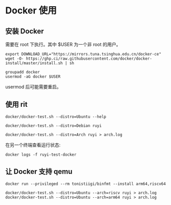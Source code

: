 # Docker 使用

## 安装 Docker

需要在 root 下执行。其中 $USER 为一个非 root 的用户。
```shell
export DOWNLOAD_URL="https://mirrors.tuna.tsinghua.edu.cn/docker-ce"
wget -O- https://ghp.ci/raw.githubusercontent.com/docker/docker-install/master/install.sh | sh

groupadd docker
usermod -aG docker $USER
```
usermod 后可能需要重启。

## 使用 rit

```shell
docker/docker-test.sh --distro=Ubuntu --help
```

```shell
docker/docker-test.sh --distro=Debian ruyi
```

```shell
docker/docker-test.sh --distro=Arch ruyi > arch.log
```

在另一个终端查看运行状态: 
```shell
docker logs -f ruyi-test-docker
```

## 让 Docker 支持 qemu

```shell
docker run --privileged --rm tonistiigi/binfmt --install arm64,riscv64
```

```shell
docker/docker-test.sh --distro=Ubuntu --arch=riscv ruyi > arch.log
docker/docker-test.sh --distro=Ubuntu --arch=arm64 ruyi > arch.log
```